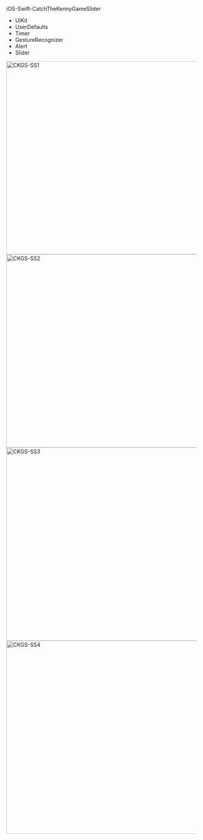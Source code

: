 iOS-Swift-CatchTheKennyGameSlider

- UIKit
- UserDefaults
- Timer
- GestureRecognizer
- Alert
- Slider

<img width="510" alt="CKGS-SS1" src="https://user-images.githubusercontent.com/82319635/224329853-1ae096ef-9d3e-40a1-9fdc-771cb4e5a1c8.png">
<img width="510" alt="CKGS-SS2" src="https://user-images.githubusercontent.com/82319635/224329861-955a3f13-98c7-4a5d-9315-6943c46f74be.png">
<img width="510" alt="CKGS-SS3" src="https://user-images.githubusercontent.com/82319635/224329864-c30bdbf0-2d23-4016-b47c-af8fe2918bd2.png">
<img width="510" alt="CKGS-SS4" src="https://user-images.githubusercontent.com/82319635/224329869-63a1040b-4b2d-487c-8950-d58952182721.png">
